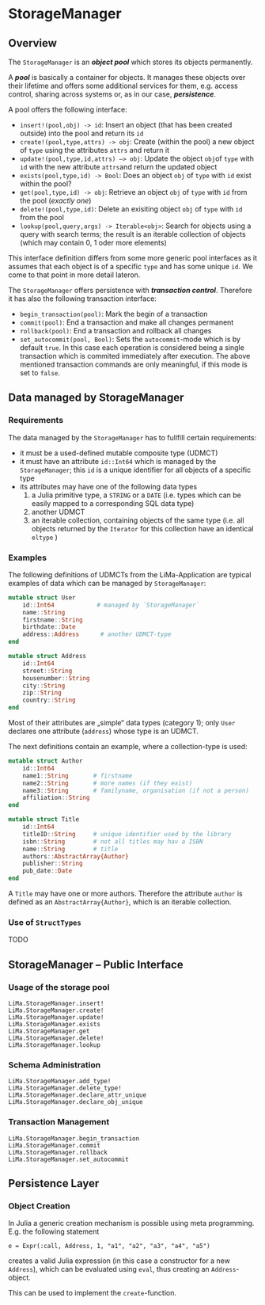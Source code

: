 # StorageManager

## Overview

The `StorageManager` is an **_object pool_** which stores its objects permanently. 

A **_pool_** is basically a container for objects. It manages these objects over their lifetime 
and offers some additional services for them, e.g. access control, sharing across systems or, 
as in our case, **_persistence_**.

A pool offers the following interface:

- `insert!(pool,obj) -> id`: 
  Insert an object (that has been created outside) into the pool and return its `id`
- `create!(pool,type,attrs) -> obj`: 
  Create (within the pool) a new object of `type` using the attributes `attrs` and return it
- `update!(pool,type,id,attrs) –> obj`:
  Update the object `obj`of `type` with `id` with the new attribute `attrs`and return the updated object
- `exists(pool,type,id) -> Bool`: 
  Does an object `obj` of `type` with `id` exist within the pool?
- `get(pool,type,id) -> obj`: 
  Retrieve an object `obj` of `type` with `id` from the pool (*exactly one*)
- `delete!(pool,type,id)`: 
  Delete an exisiting object `obj` of `type` with `id` from the pool 
- `lookup(pool,query,args) -> Iterable<obj>`: 
  Search for objects using a query with search terms; 
  the result is an iterable collection of objects (which may contain 0, 1 oder more elements)

This interface definition differs from some more generic pool interfaces as it assumes that each
object is of a specific `type` and has some unique `id`. We come to that point in more detail lateron.

The `StorageManager` offers persistence with **_transaction control_**. Therefore it has also the 
following transaction interface:

- `begin_transaction(pool)`: Mark the begin of a transaction
- `commit(pool)`: End a transaction and make all changes permanent
- `rollback(pool)`: End a transaction and rollback all changes
- `set_autocommit(pool, Bool)`: Sets the `autocommit`-mode which is by default `true`. In this case each operation is considered being a single transaction which is commited immediately after execution. The above mentioned transaction commands are only meaningful, if this mode is set to `false`.

## Data managed by StorageManager

### Requirements

The data managed by the `StorageManager` has to fullfill certain requirements:
- it must be a used-defined mutable composite type (UDMCT)
- it must have an attribute `id::Int64` which is managed by the `StorageManager`; this `id` is a unique identifier for all objects of a specific type
- its attributes may have one of the following data types
  1. a Julia primitive type, a `STRING` or a  `DATE` (i.e. types which can be easily mapped to a corresponding SQL data type)
  2. another UDMCT
  3. an iterable collection, containing objects of the same type (i.e. all objects returned by the `Iterator` for this collection have an identical `eltype` )


### Examples

The following definitions of UDMCTs from the LiMa-Application are typical examples of data which can be managed by `StorageManager`:

```julia
mutable struct User 
    id::Int64            # managed by `StorageManager`
    name::String
    firstname::String
    birthdate::Date
    address::Address      # another UDMCT-type
end

mutable struct Address 
    id::Int64
    street::String
    housenumber::String
    city::String
    zip::String
    country::String
end
```

Most of their attributes are „simple“ data types (category 1); only `User` declares one attribute (`address`) whose type is an UDMCT.

The next definitions contain an example, where a collection-type is used:

```julia
mutable struct Author
    id::Int64
    name1::String       # firstname
    name2::String       # more names (if they exist)
    name3::String       # familyname, organisation (if not a person)
    affiliation::String
end

mutable struct Title 
    id::Int64
    titleID::String     # unique identifier used by the library
    isbn::String        # not all titles may hav a ISBN
    name::String        # title
    authors::AbstractArray{Author}
    publisher::String
    pub_date::Date
end
```

A `Title` may have one or more authors. Therefore the attribute `author` is defined as an `AbstractArray{Author}`, which is an iterable collection.

### Use of `StructTypes`

TODO

## StorageManager – Public Interface

### Usage of the storage pool

```@docs
LiMa.StorageManager.insert!
LiMa.StorageManager.create!
LiMa.StorageManager.update!
LiMa.StorageManager.exists
LiMa.StorageManager.get
LiMa.StorageManager.delete!
LiMa.StorageManager.lookup
```

### Schema Administration

```@docs
LiMa.StorageManager.add_type!
LiMa.StorageManager.delete_type!
LiMa.StorageManager.declare_attr_unique
LiMa.StorageManager.declare_obj_unique
```

### Transaction Management

```@docs
LiMa.StorageManager.begin_transaction
LiMa.StorageManager.commit
LiMa.StorageManager.rollback
LiMa.StorageManager.set_autocommit
```

## Persistence Layer

### Object Creation

In Julia a generic creation mechanism is possible using meta programming. E.g. the following statement

 `e = Expr(:call, Address, 1, "a1", "a2", "a3", "a4", "a5")`

creates a valid Julia expression (in this case a constructor for a new `Address`), which can be evaluated using `eval`, thus creating an `Address`- object.

This can be used to implement the `create`-function.

